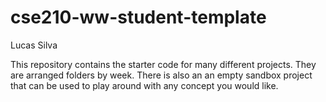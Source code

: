 # cse210-ww-student-template
Lucas Silva

This repository contains the starter code for many different projects. They are arranged folders by week. There is also an an empty sandbox project that can be used to play around with any concept you would like.
